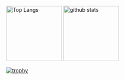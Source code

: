 <p align="left"> 
  <img alt="Top Langs" height="150px" src="https://github-readme-stats.vercel.app/api/top-langs/?username={ao9s}&layout=compact&count_private=true&show_icons=true&theme=onedark" />
  <img alt="github stats" height="150px" src="https://github-readme-stats.vercel.app/api?username={ao9s}&count_private=true&show_icons=true&show_icons=true&theme=onedark" />
</p>

[![trophy](https://github-profile-trophy.vercel.app/?username={名前}&theme=onedark&column=7)](https://github.com/ryo-ma/github-profile-trophy)
